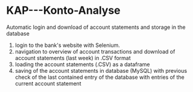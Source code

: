 # KAP---Konto-Analyse
Automatic login and download of account statements and storage in the database

1. login to the bank's website with Selenium. 
2. navigation to overview of account transactions and download of account statements (last week) in .CSV format
3. loading the account statements (.CSV) as a dataframe
4. saving of the account statements in database (MySQL) with previous check of the last contained entry of the database with entries of the current account statement 

